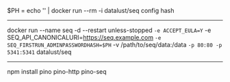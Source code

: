 $PH = echo '<Password>' | docker run --rm -i datalust/seq config hash

----------------------------------------------------------------------

docker run --name seq -d --restart unless-stopped `
  -e ACCEPT_EULA=Y `
-e SEQ_API_CANONICALURI=https://seq.example.com `
  -e SEQ_FIRSTRUN_ADMINPASSWORDHASH=$PH `
-v /path/to/seq/data:/data `
  -p 80:80 -p 5341:5341 `
datalust/seq

----------------------------------------------------------------------

npm install pino pino-http pino-seq

